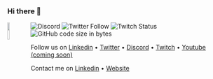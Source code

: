 ### Hi there 👋
  <a href="https://www.hackynov.fr"><img align="left" src="https://i.imgur.com/XGJF8Xu.png" width="10%"/></a>
  ![Discord](https://img.shields.io/discord/897766049099956284?label=Discord&style=for-the-badge)
  ![Twitter Follow](https://img.shields.io/twitter/follow/HackyNov?color=%231d9bf0&label=Twitter&style=for-the-badge)
  ![Twitch Status](https://img.shields.io/twitch/status/hackynov?color=%23772ce8&style=for-the-badge)
  ![GitHub code size in bytes](https://img.shields.io/github/languages/code-size/Kur0n33k0/HackyNov_CTFD?color=green&label=size&style=for-the-badge)

  <p align="left">Follow us on <a href="https://www.linkedin.com/company/hacky-nov/" align="left">Linkedin</a>
  •
  <a href="https://twitter.com/HackyNov" align="left">Twitter</a>
  •
  <a href="https://discord.gg/JGue7PhV" align="left">Discord</a>
  •
  <a href="https://www.twitch.tv/hackynov" align="left">Twitch</a>
  •
  <a href="" align="left">Youtube (coming soon)</a></p>


<p align="left">Contact me on <a href="https://www.linkedin.com/in/antoine-sirven-as/" align="left">Linkedin</a>
  •
  <a href="www.antoinesirven.fr" align="left">Website</a>
 

<!--
**Kur0n33k0/Kur0n33k0** is a ✨ _special_ ✨ repository because its `README.md` (this file) appears on your GitHub profile.

Here are some ideas to get you started:

- 🔭 I’m currently working on ...
- 🌱 I’m currently learning ...
- 👯 I’m looking to collaborate on ...
- 🤔 I’m looking for help with ...
- 💬 Ask me about ...
- 📫 How to reach me: ...
- 😄 Pronouns: ...
- ⚡ Fun fact: ...
-->
